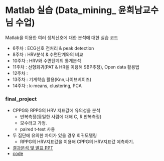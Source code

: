# Matlab 실습 (Data_mining_ 윤희남교수님 수업)
Matlab을 이용한 여러 생체신호에 대한 분석에 대한 실습 코드

- 6주차 : ECG신호 전처리 & peak detection
- 8주차 : HRV분석 & 수면단계와의 비교
- 10주차 : HRV와 수면단계의 통계분석
- 11주차 : 선형회귀(PAT & HR을 이용해 SBP추정), Open data 활용법
- 12주차 : 
- 13주차 : 기계학습 활용(Knn,나이브베이즈)
- 14주차 : k-means, clustering, PCA
### final_project
- CPPG와 RPPG의 HRV 지표값에 유의성을 분석 
  - 반복측정(동일한 사람에 대해 C, R 반복측정)
  - 모수라고 가정.
  - paired t-test 사용
- 두 집단에 유의한 차이가 있을 경우 회귀모델링
  - RPPG의 HRV지표값을 이용해 CPPG의 HRV지표값 예측하기.
- [결과분석 및 발표 PPT](https://github.com/sugyeong-yu/TIL/blob/main/Matlab/%5B%EA%B8%B0%EB%A7%90%5DRPPG%20HRV%EB%A1%9C%20CPPG%20HRG%20%EC%98%88%EC%B8%A1%ED%95%98%EA%B8%B0_%EA%B2%B0%EA%B3%BC.pdf)
- [code](https://github.com/sugyeong-yu/TIL/blob/main/Matlab/final_project.m)
